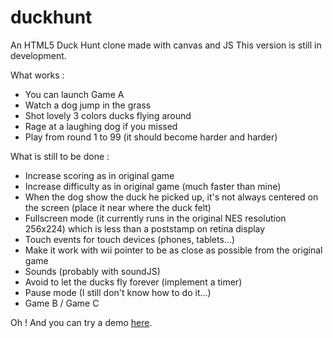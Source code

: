 duckhunt
========

An HTML5 Duck Hunt clone made with canvas and JS
This version is still in development.

What works :
- You can launch Game A
- Watch a dog jump in the grass
- Shot lovely 3 colors ducks flying around
- Rage at a laughing dog if you missed
- Play from round 1 to 99 (it should become harder and harder)

What is still to be done :
- Increase scoring as in original game
- Increase difficulty as in original game (much faster than mine)
- When the dog show the duck he picked up, it's not always centered on the screen (place it near where the duck felt)
- Fullscreen mode (it currently runs in the original NES resolution 256x224) which is less than a poststamp on retina display
- Touch events for touch devices (phones, tablets...)
- Make it work with wii pointer to be as close as possible from the original game
- Sounds (probably with soundJS)
- Avoid to let the ducks fly forever (implement a timer)
- Pause mode (I still don't know how to do it...)
- Game B / Game C

Oh ! And you can try a demo <a href="http://adrienmas.com/labs/duckhunt/">here</a>.
